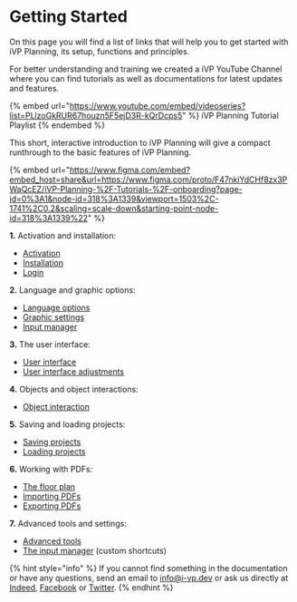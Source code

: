 # Getting Started

On this page you will find a list of links that will help you to get started with iVP Planning, its setup, functions and principles.

For better understanding and training we created a iVP YouTube Channel where you can find tutorials as well as documentations for latest updates and features.

{% embed url="https://www.youtube.com/embed/videoseries?list=PLlzoGkRUR67houzn5F5ejD3R-kQrDcps5" %}
iVP Planning Tutorial Playlist
{% endembed %}

This short, interactive introduction to iVP Planning will give a compact runthrough to the basic features of iVP Planning.

{% embed url="https://www.figma.com/embed?embed_host=share&url=https://www.figma.com/proto/F47nkiYdCHf8zx3PWaQcEZ/iVP-Planning-%2F-Tutorials-%2F-onboarding?page-id=0%3A1&node-id=318%3A1339&viewport=1503%2C-1741%2C0.2&scaling=scale-down&starting-point-node-id=318%3A1339%22" %}

**1.** Activation and installation:

* [Activation](../../ivp-hub/application-management/license-activation.md)
* [Installation](../../ivp-hub/application-management/install-applications.md)
* [Login](../getting-started/login.md)

**2.** Language and graphic options:

* [Language options](language-options.md)
* [Graphic settings](graphic-settings.md)
* [Input manager](../settings/input-manager.md)

**3.** The user interface:

* [User interface](../user-interface/)
* [User interface adjustments](../user-interface/adjusting-the-ui.md)

**4.** Objects and object interactions:

* [Object interaction](../machines/)

**5.** Saving and loading projects:

* [Saving projects](saving-projects.md)
* [Loading projects](loading-projects.md)

**6.** Working with PDFs:

* [The floor plan](../user-interface/the-floor-plan.md)
* [Importing PDFs](importing-pdfs.md)
* [Exporting PDFs](exporting-pdfs.md)

**7.** Advanced tools and settings:

* [Advanced tools](../advanced-tools/)
* [The input manager](../settings/input-manager.md) (custom shortcuts)

{% hint style="info" %}
If you cannot find something in the documentation or have any questions, send an email to [info@i-vp.dev](mailto:info@i-vp.dev) or ask us directly at [Indeed](https://www.linkedin.com/company/ivp-intelligent-virtual-platform/), [Facebook](https://www.facebook.com/pg/intelligentVirtualPlatform/) or [Twitter](https://twitter.com/iVPsoftware).
{% endhint %}
